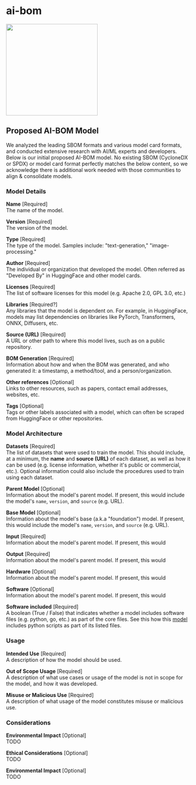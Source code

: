# ai-bom

<img src="https://github.com/manifest-cyber/ai-bom/assets/862262/0ec82e8b-fdc1-47b9-b9b0-55d9119657e1" width="250" height="250">

## Proposed AI-BOM Model

We analyzed the leading SBOM formats and various model card formats, and conducted extensive research with AI/ML experts and developers. Below is our initial proposed AI-BOM model. No existing SBOM (CycloneDX or SPDX) or model card format perfectly matches the below content, so we acknowledge there is additional work needed with those communities to align & consolidate models.  


### Model Details

**Name**  [Required]  
The name of the model. 

**Version** [Required]  
The version of the model. 

**Type** [Required]  
The type of the model. Samples include: "text-generation," "image-processing."

**Author** [Required]  
The individual or organization that developed the model. Often referred as "Developed By" in HuggingFace and other model cards.

**Licenses** [Required]  
The list of software licenses for this model (e.g. Apache 2.0, GPL 3.0, etc.)

**Libraries** [Required?]  
Any libraries that the model is dependent on. For example, in HuggingFace, models may list dependencies on libraries like PyTorch, Transformers, ONNX, Diffusers, etc. 
<Insert picture>

**Source (URL)** [Required]  
A URL or other path to where this model lives, such as on a public repository. 

**BOM Generation** [Required]  
Information about how and when the BOM was generated, and who generated it: a timestamp, a method/tool, and a person/organization. 

**Other references** [Optional]  
Links to other resources, such as papers, contact email addresses, websites, etc. 

**Tags** [Optional]  
Tags or other labels associated with a model, which can often be scraped from HuggingFace or other repositories.  



### Model Architecture

**Datasets** [Required]  
The list of datasets that were used to train the model. This should include, at a minimum, the **name** and **source (URL)** of each dataset, as well as how it can be used (e.g. license information, whether it's public or commercial, etc.). Optional information could also include the procedures used to train using each dataset. 

**Parent Model** [Optional]  
Information about the model's parent model. If present, this would include the model's `name`, `version`, and `source` (e.g. URL). 

**Base Model** [Optional]  
Information about the model's base (a.k.a "foundation") model. If present, this would include the model's `name`, `version`, and `source` (e.g. URL). 

**Input** [Required]  
Information about the model's parent model. If present, this would 

**Output** [Required]  
Information about the model's parent model. If present, this would 

**Hardware** [Optional]  
Information about the model's parent model. If present, this would 

**Software** [Optional]  
Information about the model's parent model. If present, this would 

**Software included** [Required]  
A boolean (True / False) that indicates whether a model includes software files (e.g. python, go, etc.) as part of the core files. See this how this [model](https://huggingface.co/tiiuae/falcon-7b-instruct/tree/main) includes python scripts as part of its listed files. 


### Usage  

**Intended Use** [Required]  
A description of how the model should be used.

**Out of Scope Usage** [Required]  
A description of what use cases or usage of the model is not in scope for the model, and how it was developed. 

**Misuse or Malicious Use** [Required]  
A description of what usage of the model constitutes misuse or malicious use. 

### Considerations  

**Environmental Impact** [Optional]  
TODO

**Ethical Considerations** [Optional]  
TODO

**Environmental Impact** [Optional]  
TODO
